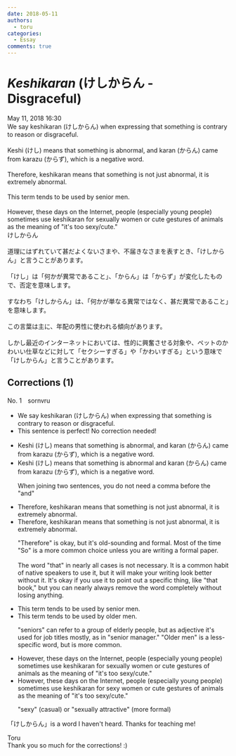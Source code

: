 ```yaml
---
date: 2018-05-11
authors:
  - toru
categories:
  - Essay
comments: true
---
```


# <strong><em>Keshikaran</strong></em> (けしからん - Disgraceful)
<div class="date">May 11, 2018 16:30</div>
<div id="post"><div id="body_show_ori">
We say keshikaran (けしからん) when expressing that something is contrary to reason or disgraceful.<br/><br/>Keshi (けし) means that something is abnormal, and karan (からん) came from karazu (からず), which is a negative word.<br/><br/>Therefore, keshikaran means that something is not just abnormal, it is extremely abnormal.<br/><br/>This term tends to be used by senior men.<br/><br/>However, these days on the Internet, people (especially young people) sometimes use keshikaran for sexually women or cute gestures of animals as the meaning of "it's too sexy/cute."
</div></div>

<!-- more -->

<div id="post_ja"><div id="body_show_mo">
けしからん<br/><br/>道理にはずれていて甚だよくないさまや、不届きなさまを表すとき、「けしからん」と言うことがあります。<br/><br/>「けし」は「何かが異常であること」、「からん」は「からず」が変化したもので、否定を意味します。<br/><br/>すなわち「けしからん」は、「何かが単なる異常ではなく、甚だ異常であること」を意味します。<br/><br/>この言葉は主に、年配の男性に使われる傾向があります。<br/><br/>しかし最近のインターネットにおいては、性的に興奮させる対象や、ペットのかわいい仕草などに対して「セクシーすぎる」や「かわいすぎる」という意味で「けしからん」と言うことがあります。
</div></div>

## Corrections (1)
<div id="block"><div class="first_name"> No. 1　<span class="just_name">sornvru</span></div><div id="block2">
<ul class="correction_field">
<li class="incorrect">We say keshikaran (けしからん) when expressing that something is contrary to reason or disgraceful.</li>
<li class="corrected perfect">This sentence is perfect! No correction needed!</li>
</ul>
<ul class="correction_field">
<li class="incorrect">Keshi (けし) means that something is abnormal, and karan (からん) came from karazu (からず), which is a negative word.</li>
<li class="corrected correct">
Keshi (けし) means that something is abnormal and karan (からん) came from karazu (からず), which is a negative word.
<p class="correction_comment">When joining two sentences, you do not need a comma before the "and"</p>
</li>
</ul>
<ul class="correction_field">
<li class="incorrect">Therefore, keshikaran means that something is not just abnormal, it is extremely abnormal.</li>
<li class="corrected correct">
<span class="f_blue">Therefore,</span> keshikaran means <span class="f_red"><span class="sline">that</span></span> something is not just abnormal, it is extremely abnormal.
<p class="correction_comment">"Therefore" is okay, but it's old-sounding and formal. Most of the time "So" is a more common choice unless you are writing a formal paper.<br/><br/>The word "that" in nearly all cases is not necessary. It is a common habit of native speakers to use it, but it will make your writing look better without it. It's okay if you use it to point out a specific thing, like "that book," but you can nearly always remove the word completely without losing anything.</p>
</li>
</ul>
<ul class="correction_field">
<li class="incorrect">This term tends to be used by senior men.</li>
<li class="corrected correct">
This term tends to be used by <span class="f_blue">older </span>men.
<p class="correction_comment">"seniors" can refer to a group of elderly people, but as adjective it's used for job titles mostly, as in "senior manager." "Older men" is a less-specific word, but is more common.</p>
</li>
</ul>
<ul class="correction_field">
<li class="incorrect">However, these days on the Internet, people (especially young people) sometimes use keshikaran for sexually women or cute gestures of animals as the meaning of "it's too sexy/cute."</li>
<li class="corrected correct">
However, these days on the Internet, people (especially young people) sometimes use keshikaran for <span class="f_blue">sexy</span> women or cute <span class="f_red"><span class="sline">gestures of</span></span> animals <span class="f_red"><span class="sline">as the</span></span> meaning <span class="sline"><span class="f_red">of </span></span>"it's too sexy/cute."
<p class="correction_comment">"sexy" (casual) or "sexually attractive" (more formal)</p>
</li>
</ul>
<p class="comment_small">
 「けしからん」is a word I haven't heard. Thanks for teaching me!
</p>

</div><div class="name"><span class="just_name">Toru</span><br>
Thank you so much for the corrections! :)
</div>
</div>
